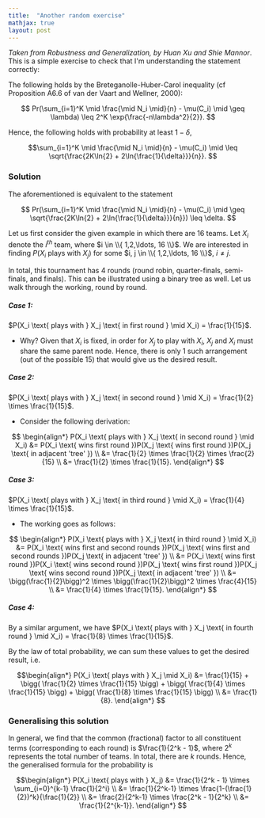 ```yaml
---
title:  "Another random exercise"
mathjax: true
layout: post
---
```


*Taken from Robustness and Generalization, by Huan Xu and Shie Mannor*. This is a simple exercise to check that I'm understanding the statement correctly:

The following holds by the Breteganolle-Huber-Carol inequality (cf Proposition A6.6 of van der Vaart and Wellner,
2000):

$$
Pr(\sum_{i=1}^K \mid \frac{\mid N_i \mid}{n} - \mu(C_i) \mid \geq \lambda) \leq 2^K \exp{\frac{-n\lambda^2}{2}}.
$$

Hence, the following holds with probability at least $1 − \delta$,

$$\sum_{i=1}^K \mid \frac{\mid N_i \mid}{n} - \mu(C_i) \mid \leq \sqrt{\frac{2K\ln{2} + 2\ln{\frac{1}{\delta}}}{n}}.
$$

### Solution

The aforementioned is equivalent to the statement

$$
Pr(\sum_{i=1}^K \mid \frac{\mid N_i \mid}{n} - \mu(C_i) \mid \geq \sqrt{\frac{2K\ln{2} + 2\ln{\frac{1}{\delta}}}{n}}) \leq \delta.
$$





Let us first consider the given example in which there are 16 teams. Let $X_i$ denote the $i^{th}$ team, where $i \in \\{ 1,2,\ldots, 16 \\}$. We are interested in finding $P(X_i \text{ plays with } X_j)$ for some $i, j \in \\{ 1,2,\ldots, 16 \\}$, $i \neq j$. 

In total, this tournament has 4 rounds (round robin, quarter-finals, semi-finals, and finals). This can be illustrated using a binary tree as well. Let us walk through the working, round by round.

##### Case 1:
$P(X_i \text{ plays with } X_j \text{ in first round } \mid X_i) = \frac{1}{15}$.

- Why? Given that $X_i$ is fixed, in order for $X_j$ to play with $X_i$, $X_j$ and $X_i$ must share the same parent node. Hence, there is only 1 such arrangement (out of the possible 15) that would give us the desired result.


##### Case 2:
$P(X_i \text{ plays with } X_j \text{ in second round } \mid X_i) = \frac{1}{2} \times \frac{1}{15}$.

- Consider the following derivation:

$$
\begin{align*}
P(X_i \text{ plays with } X_j \text{ in second round } \mid X_i) &= P(X_i \text{ wins first round })P(X_j \text{ wins first round })P(X_j \text{ in adjacent 'tree' }) \\
&= \frac{1}{2} \times \frac{1}{2} \times \frac{2}{15} \\
&= \frac{1}{2} \times \frac{1}{15}.
\end{align*}
$$

##### Case 3:
$P(X_i \text{ plays with } X_j \text{ in third round } \mid X_i) = \frac{1}{4} \times \frac{1}{15}$.

- The working goes as follows:

$$
\begin{align*}
P(X_i \text{ plays with } X_j \text{ in third round } \mid X_i) &= P(X_i \text{ wins first and second rounds })P(X_j \text{ wins first and second rounds })P(X_j \text{ in adjacent 'tree' }) \\
&= P(X_i \text{ wins first round })P(X_i \text{ wins second round })P(X_j \text{ wins first round })P(X_j \text{ wins second round })P(X_j \text{ in adjacent 'tree' }) \\
&= \bigg(\frac{1}{2}\bigg)^2 \times \bigg(\frac{1}{2}\bigg)^2 \times \frac{4}{15} \\
&= \frac{1}{4} \times \frac{1}{15}.
\end{align*}
$$

##### Case 4:

By a similar argument, we have $P(X_i \text{ plays with } X_j \text{ in fourth round } \mid X_i) = \frac{1}{8} \times \frac{1}{15}$.


By the law of total probability, we can sum these values to get the desired result, i.e.

$$\begin{align*}
P(X_i \text{ plays with } X_j \mid X_i) &= \frac{1}{15} + \bigg( \frac{1}{2} \times \frac{1}{15} \bigg) + \bigg( \frac{1}{4} \times \frac{1}{15} \bigg) + \bigg( \frac{1}{8} \times \frac{1}{15} \bigg)  \\
&= \frac{1}{8}.
\end{align*}
$$

### Generalising this solution

In general, we find that the common (fractional) factor to all constituent terms (corresponding to each round) is $\frac{1}{2^k - 1}$, where $2^k$ represents the total number of teams. In total, there are $k$ rounds. Hence, the generalised formula for the probability is

$$\begin{align*}
P(X_i \text{ plays with } X_j) &= \frac{1}{2^k - 1} \times \sum_{i=0}^{k-1} \frac{1}{2^i} \\
&= \frac{1}{2^k-1} \times \frac{1-(\frac{1}{2})^k}{\frac{1}{2}} \\
&= \frac{2}{2^k-1} \times \frac{2^k - 1}{2^k} \\
&= \frac{1}{2^{k-1}}.
\end{align*} $$

